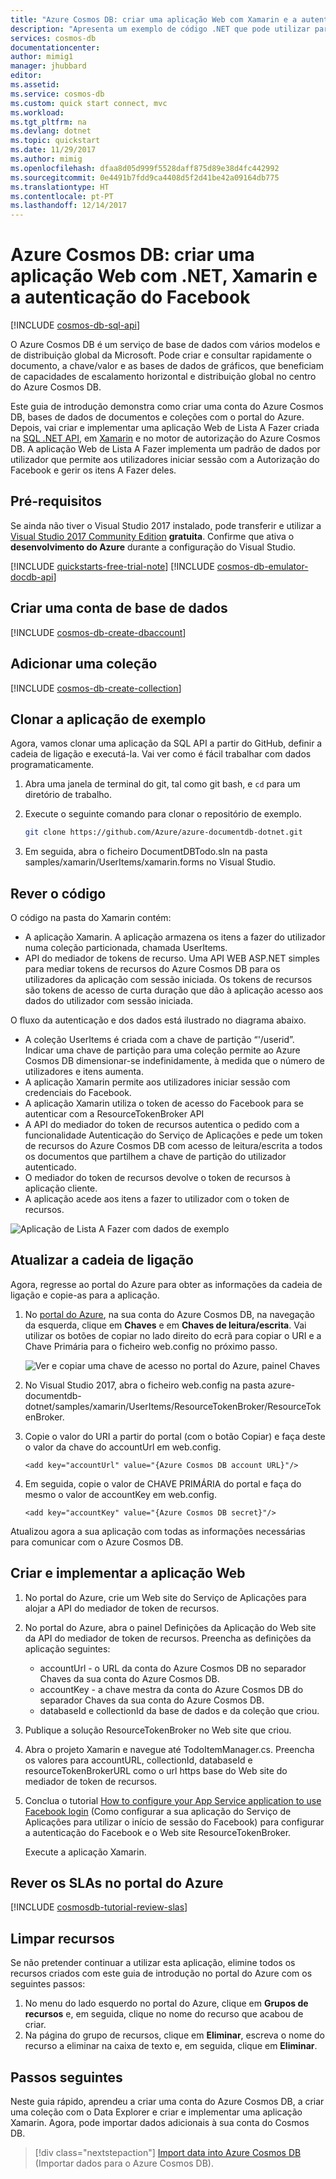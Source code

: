 ```yaml
---
title: "Azure Cosmos DB: criar uma aplicação Web com Xamarin e a autenticação do Facebook | Microsoft Docs"
description: "Apresenta um exemplo de código .NET que pode utilizar para ligar e consultar o Azure Cosmos DB"
services: cosmos-db
documentationcenter: 
author: mimig1
manager: jhubbard
editor: 
ms.assetid: 
ms.service: cosmos-db
ms.custom: quick start connect, mvc
ms.workload: 
ms.tgt_pltfrm: na
ms.devlang: dotnet
ms.topic: quickstart
ms.date: 11/29/2017
ms.author: mimig
ms.openlocfilehash: dfaa8d05d999f5528daff875d89e38d4fc442992
ms.sourcegitcommit: 0e4491b7fdd9ca4408d5f2d41be42a09164db775
ms.translationtype: HT
ms.contentlocale: pt-PT
ms.lasthandoff: 12/14/2017
---
```

# <a name="azure-cosmos-db-build-a-web-app-with-net-xamarin-and-facebook-authentication"></a>Azure Cosmos DB: criar uma aplicação Web com .NET, Xamarin e a autenticação do Facebook

[!INCLUDE [cosmos-db-sql-api](../../includes/cosmos-db-sql-api.md)] 

O Azure Cosmos DB é um serviço de base de dados com vários modelos e de distribuição global da Microsoft. Pode criar e consultar rapidamente o documento, a chave/valor e as bases de dados de gráficos, que beneficiam de capacidades de escalamento horizontal e distribuição global no centro do Azure Cosmos DB. 

Este guia de introdução demonstra como criar uma conta do Azure Cosmos DB, bases de dados de documentos e coleções com o portal do Azure. Depois, vai criar e implementar uma aplicação Web de Lista A Fazer criada na [SQL .NET API](sql-api-sdk-dotnet.md), em [Xamarin](https://www.xamarin.com/) e no motor de autorização do Azure Cosmos DB. A aplicação Web de Lista A Fazer implementa um padrão de dados por utilizador que permite aos utilizadores iniciar sessão com a Autorização do Facebook e gerir os itens A Fazer deles.

## <a name="prerequisites"></a>Pré-requisitos

Se ainda não tiver o Visual Studio 2017 instalado, pode transferir e utilizar a [Visual Studio 2017 Community Edition](https://www.visualstudio.com/downloads/) **gratuita**. Confirme que ativa o **desenvolvimento do Azure** durante a configuração do Visual Studio.

[!INCLUDE [quickstarts-free-trial-note](../../includes/quickstarts-free-trial-note.md)]
[!INCLUDE [cosmos-db-emulator-docdb-api](../../includes/cosmos-db-emulator-docdb-api.md)]

## <a name="create-a-database-account"></a>Criar uma conta de base de dados

[!INCLUDE [cosmos-db-create-dbaccount](../../includes/cosmos-db-create-dbaccount.md)]

## <a name="add-a-collection"></a>Adicionar uma coleção

[!INCLUDE [cosmos-db-create-collection](../../includes/cosmos-db-create-collection.md)]

## <a name="clone-the-sample-application"></a>Clonar a aplicação de exemplo

Agora, vamos clonar uma aplicação da SQL API a partir do GitHub, definir a cadeia de ligação e executá-la. Vai ver como é fácil trabalhar com dados programaticamente. 

1. Abra uma janela de terminal do git, tal como git bash, e `cd` para um diretório de trabalho.  

2. Execute o seguinte comando para clonar o repositório de exemplo. 

    ```bash
    git clone https://github.com/Azure/azure-documentdb-dotnet.git
    ```

3. Em seguida, abra o ficheiro DocumentDBTodo.sln na pasta samples/xamarin/UserItems/xamarin.forms no Visual Studio. 

## <a name="review-the-code"></a>Rever o código

O código na pasta do Xamarin contém:

* A aplicação Xamarin. A aplicação armazena os itens a fazer do utilizador numa coleção particionada, chamada UserItems.
* API do mediador de tokens de recurso. Uma API WEB ASP.NET simples para mediar tokens de recursos do Azure Cosmos DB para os utilizadores da aplicação com sessão iniciada. Os tokens de recursos são tokens de acesso de curta duração que dão à aplicação acesso aos dados do utilizador com sessão iniciada.

O fluxo da autenticação e dos dados está ilustrado no diagrama abaixo.

* A coleção UserItems é criada com a chave de partição “'/userid”. Indicar uma chave de partição para uma coleção permite ao Azure Cosmos DB dimensionar-se indefinidamente, à medida que o número de utilizadores e itens aumenta.
* A aplicação Xamarin permite aos utilizadores iniciar sessão com credenciais do Facebook.
* A aplicação Xamarin utiliza o token de acesso do Facebook para se autenticar com a ResourceTokenBroker API
* A API do mediador do token de recursos autentica o pedido com a funcionalidade Autenticação do Serviço de Aplicações e pede um token de recursos do Azure Cosmos DB com acesso de leitura/escrita a todos os documentos que partilhem a chave de partição do utilizador autenticado.
* O mediador do token de recursos devolve o token de recursos à aplicação cliente.
* A aplicação acede aos itens a fazer to utilizador com o token de recursos.

![Aplicação de Lista A Fazer com dados de exemplo](./media/create-sql-api-xamarin-dotnet/tokenbroker.png)
    
## <a name="update-your-connection-string"></a>Atualizar a cadeia de ligação

Agora, regresse ao portal do Azure para obter as informações da cadeia de ligação e copie-as para a aplicação.

1. No [portal do Azure](http://portal.azure.com/), na sua conta do Azure Cosmos DB, na navegação da esquerda, clique em **Chaves** e em **Chaves de leitura/escrita**. Vai utilizar os botões de copiar no lado direito do ecrã para copiar o URI e a Chave Primária para o ficheiro web.config no próximo passo.

    ![Ver e copiar uma chave de acesso no portal do Azure, painel Chaves](./media/create-sql-api-xamarin-dotnet/keys.png)

2. No Visual Studio 2017, abra o ficheiro web.config na pasta azure-documentdb-dotnet/samples/xamarin/UserItems/ResourceTokenBroker/ResourceTokenBroker. 

3. Copie o valor do URI a partir do portal (com o botão Copiar) e faça deste o valor da chave do accountUrl em web.config. 

    `<add key="accountUrl" value="{Azure Cosmos DB account URL}"/>`

4. Em seguida, copie o valor de CHAVE PRIMÁRIA do portal e faça do mesmo o valor de accountKey em web.config. 

    `<add key="accountKey" value="{Azure Cosmos DB secret}"/>`

Atualizou agora a sua aplicação com todas as informações necessárias para comunicar com o Azure Cosmos DB. 

## <a name="build-and-deploy-the-web-app"></a>Criar e implementar a aplicação Web

1. No portal do Azure, crie um Web site do Serviço de Aplicações para alojar a API do mediador de token de recursos.
2. No portal do Azure, abra o painel Definições da Aplicação do Web site da API do mediador de token de recursos. Preencha as definições da aplicação seguintes:

    * accountUrl - o URL da conta do Azure Cosmos DB no separador Chaves da sua conta do Azure Cosmos DB.
    * accountKey - a chave mestra da conta do Azure Cosmos DB do separador Chaves da sua conta do Azure Cosmos DB.
    * databaseId e collectionId da base de dados e da coleção que criou.

3. Publique a solução ResourceTokenBroker no Web site que criou.

4. Abra o projeto Xamarin e navegue até TodoItemManager.cs. Preencha os valores para accountURL, collectionId, databaseId e resourceTokenBrokerURL como o url https base do Web site do mediador de token de recursos.

5. Conclua o tutorial [How to configure your App Service application to use Facebook login](../app-service/app-service-mobile-how-to-configure-facebook-authentication.md) (Como configurar a sua aplicação do Serviço de Aplicações para utilizar o início de sessão do Facebook) para configurar a autenticação do Facebook e o Web site ResourceTokenBroker.

    Execute a aplicação Xamarin.

## <a name="review-slas-in-the-azure-portal"></a>Rever os SLAs no portal do Azure

[!INCLUDE [cosmosdb-tutorial-review-slas](../../includes/cosmos-db-tutorial-review-slas.md)]

## <a name="clean-up-resources"></a>Limpar recursos

Se não pretender continuar a utilizar esta aplicação, elimine todos os recursos criados com este guia de introdução no portal do Azure com os seguintes passos: 

1. No menu do lado esquerdo no portal do Azure, clique em **Grupos de recursos** e, em seguida, clique no nome do recurso que acabou de criar. 
2. Na página do grupo de recursos, clique em **Eliminar**, escreva o nome do recurso a eliminar na caixa de texto e, em seguida, clique em **Eliminar**.

## <a name="next-steps"></a>Passos seguintes

Neste guia rápido, aprendeu a criar uma conta do Azure Cosmos DB, a criar uma coleção com o Data Explorer e criar e implementar uma aplicação Xamarin. Agora, pode importar dados adicionais à sua conta do Cosmos DB. 

> [!div class="nextstepaction"]
> [Import data into Azure Cosmos DB](import-data.md) (Importar dados para o Azure Cosmos DB).
